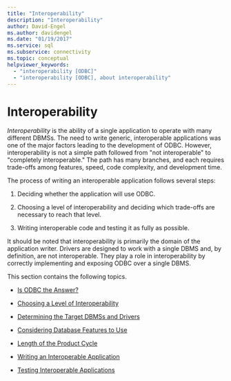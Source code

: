 ```yaml
---
title: "Interoperability"
description: "Interoperability"
author: David-Engel
ms.author: davidengel
ms.date: "01/19/2017"
ms.service: sql
ms.subservice: connectivity
ms.topic: conceptual
helpviewer_keywords:
  - "interoperability [ODBC]"
  - "interoperability [ODBC], about interoperability"
---
```

# Interoperability
*Interoperability* is the ability of a single application to operate with many different DBMSs. The need to write generic, interoperable applications was one of the major factors leading to the development of ODBC. However, interoperability is not a simple path followed from "not interoperable" to "completely interoperable." The path has many branches, and each requires trade-offs among features, speed, code complexity, and development time.  
  
 The process of writing an interoperable application follows several steps:  
  
1.  Deciding whether the application will use ODBC.  
  
2.  Choosing a level of interoperability and deciding which trade-offs are necessary to reach that level.  
  
3.  Writing interoperable code and testing it as fully as possible.  
  
 It should be noted that interoperability is primarily the domain of the application writer. Drivers are designed to work with a single DBMS and, by definition, are not interoperable. They play a role in interoperability by correctly implementing and exposing ODBC over a single DBMS.  
  
 This section contains the following topics.  
  
-   [Is ODBC the Answer?](../../../odbc/reference/develop-app/is-odbc-the-answer.md)  
  
-   [Choosing a Level of Interoperability](../../../odbc/reference/develop-app/choosing-a-level-of-interoperability.md)  
  
-   [Determining the Target DBMSs and Drivers](../../../odbc/reference/develop-app/determining-the-target-dbmss-and-drivers.md)  
  
-   [Considering Database Features to Use](../../../odbc/reference/develop-app/considering-database-features-to-use.md)  
  
-   [Length of the Product Cycle](../../../odbc/reference/develop-app/length-of-the-product-cycle.md)  
  
-   [Writing an Interoperable Application](../../../odbc/reference/develop-app/writing-an-interoperable-application.md)  
  
-   [Testing Interoperable Applications](../../../odbc/reference/develop-app/testing-interoperable-applications.md)

